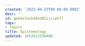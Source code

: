 ```yaml
---
created: '2022-04-23T00:00:00.000Z'
desc: ''
id: gmkke7wikd0xd02ijviphfl
tags:
- topics
title: Epistemology
updated: 1652622336480
---
```

   
